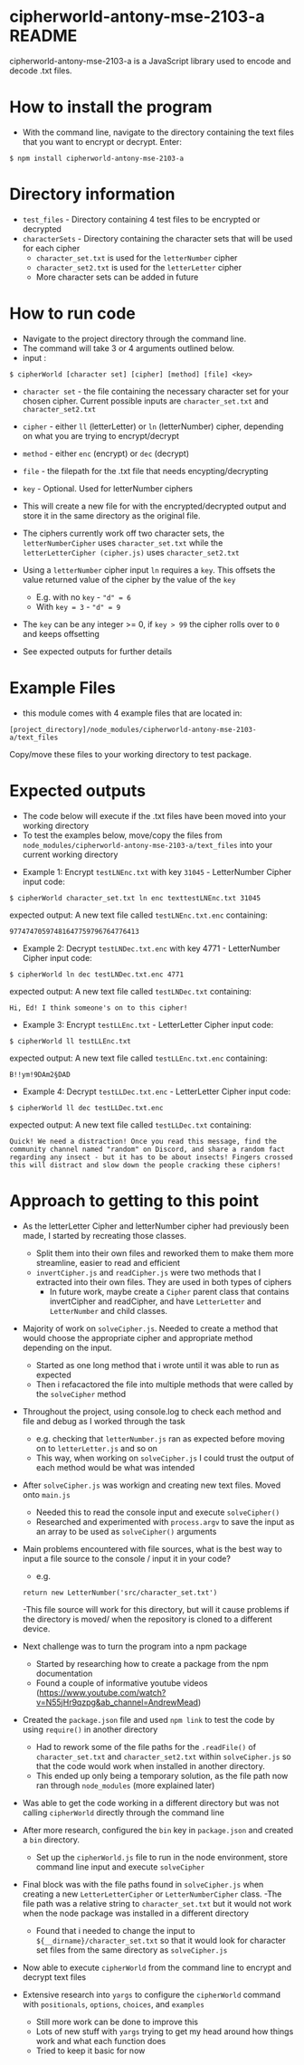 # cipherworld-antony-mse-2103-a README
cipherworld-antony-mse-2103-a is a JavaScript library used to encode and decode .txt files.

# How to install the program
- With the command line, navigate to the directory containing the text files that you want to encrypt or decrypt. Enter:
```
$ npm install cipherworld-antony-mse-2103-a
```

# Directory information
- `test_files` - Directory containing 4 test files to be encrypted or decrypted
- `characterSets` - Directory containing the character sets that will be used for each cipher
    - `character_set.txt` is used for the `letterNumber` cipher
    - `character_set2.txt` is used for the `letterLetter` cipher
    - More character sets can be added in future

# How to run code
- Navigate to the project directory through the command line.
- The command will take 3 or 4 arguments outlined below.
- input :
```
$ cipherWorld [character set] [cipher] [method] [file] <key>
```

- `character set` - the file containing the necessary character set for your chosen cipher. Current possible inputs are `character_set.txt` and `character_set2.txt`

- `cipher` - either `ll` (letterLetter) or `ln` (letterNumber) cipher, depending on what you are trying to encrypt/decrypt

- `method` - either `enc` (encrypt) or `dec` (decrypt)

- `file` - the filepath for the .txt file that needs encypting/decrypting

- `key` - Optional. Used for letterNumber ciphers

- This will create a new file for with the encrypted/decrypted output and store it in the same directory as the original file.

- The ciphers currently work off two character sets, the `letterNumberCipher` uses `character_set.txt` while the `letterLetterCipher (cipher.js)` uses `character_set2.txt`

- Using a `letterNumber` cipher input `ln` requires a `key`. This offsets the value returned value of the cipher by the value of the `key`
    - E.g. with no `key` - `"d" = 6`
    - With `key = 3` - `"d" = 9`

- The `key` can be any integer >= 0, if `key > 99` the cipher rolls over to `0` and keeps offsetting

- See expected outputs for further details


# Example Files
- this module comes with 4 example files that are located in:
```
[project_directory]/node_modules/cipherworld-antony-mse-2103-a/text_files
```

Copy/move these files to your working directory to test package.


# Expected outputs
- The code below will execute if the .txt files have been moved into your working directory
- To test the examples below, move/copy the files from `node_modules/cipherworld-antony-mse-2103-a/text_files` into your current working directory

* Example 1: Encrypt `testLNEnc.txt` with key `31045` - LetterNumber Cipher
input code: 
```
$ cipherWorld character_set.txt ln enc texttestLNEnc.txt 31045
```



expected output: A new text file called `testLNEnc.txt.enc` containing:

 `97747470597481647759796764776413`




* Example 2: Decrypt `testLNDec.txt.enc` with key 4771 - LetterNumber Cipher
input code:
```
$ cipherWorld ln dec testLNDec.txt.enc 4771
```

expected output: A new text file called `testLNDec.txt` containing:

`Hi, Ed! I think someone's on to this cipher!`




* Example 3: Encrypt `testLLEnc.txt` - LetterLetter Cipher
input code: 
```
$ cipherWorld ll testLLEnc.txt
```

expected output: A new text  file called `testLLEnc.txt.enc` containing:

`B!!ym!9DAm2§DAD `




* Example 4: Decrypt `testLLDec.txt.enc` - LetterLetter Cipher
input code: 
```
$ cipherWorld ll dec testLLDec.txt.enc
```

expected output: A new text file called `testLLDec.txt` containing:

`Quick! We need a distraction! Once you read this message, find the community channel named "random" on Discord, and share a random fact regarding any insect - but it has to be about insects! Fingers crossed this will distract and slow down the people cracking these ciphers!`




# Approach to getting to this point
- As the letterLetter Cipher and letterNumber cipher had previously been made, I started by recreating those classes.
    - Split them into their own files and reworked them to make them more streamline, easier to read and efficient
    - `invertCipher.js` and `readCipher.js` were two methods that I extracted into their own files. They are used in both types of ciphers
        - In future work, maybe create a `Cipher` parent class that contains invertCipher and readCipher, and have `LetterLetter` and `LetterNumber` and child classes.

- Majority of work on `solveCipher.js`. Needed to create a method that would choose the appropriate cipher and appropriate method depending on the input.
    - Started as one long method that i wrote until it was able to run as expected
    - Then i refacactored the file into multiple methods that were called by the `solveCipher` method

- Throughout the project, using console.log to check each method and file and debug as I worked through the task
    - e.g. checking that `letterNumber.js` ran as expected before moving on to `letterLetter.js` and so on
    - This way, when working on `solveCipher.js` I could trust the output of each method would be what was intended

- After `solveCipher.js` was workign and creating new text files. Moved onto `main.js`
    - Needed this to read the console input and execute `solveCipher()`
    - Researched and experimented with `process.argv` to save the input as an array to be used as `solveCipher()` arguments

- Main problems encountered with file sources, what is the best way to input a file source to the console / input it in your code?
    - e.g.
    ```
    return new LetterNumber('src/character_set.txt')
    ```
    -This file source will work for this directory, but will it cause problems if the directory is moved/ when the repository is cloned to a different device.

- Next challenge was to turn the program into a npm package
    - Started by researching how to create a package from the npm documentation
    - Found a couple of informative youtube videos (https://www.youtube.com/watch?v=N55jHr9qzpg&ab_channel=AndrewMead)

- Created the `package.json` file and used `npm link` to test the code by using `require()` in another directory
    - Had to rework some of the file paths for the `.readFile()` of `character_set.txt` and `character_set2.txt` within `solveCipher.js` so that the code would work when installed in another directory.
    - This ended up only being a temporary solution, as the file path now ran through `node_modules` (more explained later)

- Was able to get the code working in a different directory but was not calling `cipherWorld` directly through the command line

- After more research, configured the `bin` key in `package.json` and created a `bin` directory.
    - Set up the `cipherWorld.js` file to run in the node environment, store command line input and execute `solveCipher`

- Final block was with the file paths found in `solveCipher.js` when creating a new `LetterLetterCipher` or `LetterNumberCipher` class.
    -The file path was a relative string to `character_set.txt` but it would not work when the node package was installed in a different directory
    - Found that i needed to change the input to `${__dirname}/character_set.txt` so that it would look for character set files from the same directory as `solveCipher.js`

- Now able to execute `cipherWorld` from the command line to encrypt and decrypt text files

- Extensive research into `yargs` to configure the `cipherWorld` command with `positionals`, `options`, `choices`, and `examples`
    - Still more work can be done to improve this
    - Lots of new stuff with `yargs` trying to get my head around how things work and what each function does
    - Tried to keep it basic for now
